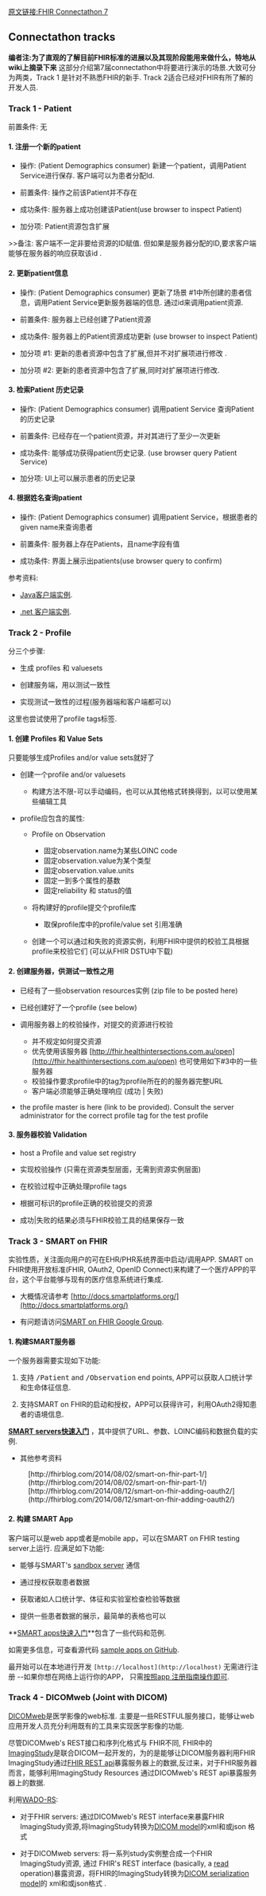 [原文链接:FHIR Connectathon 7](http://wiki.hl7.org/index.php?title=FHIR_Connectathon_7)
## Connectathon tracks
**编者注:为了直观的了解目前FHIR标准的进展以及其现阶段能用来做什么，特地从wiki上摘录下来**
这部分介绍第7届connectathon中将要进行演示的场景.大致可分为两类，Track 1 是针对不熟悉FHIR的新手.  Track 2适合已经对FHIR有所了解的开发人员.

###  Track 1 - Patient

前置条件: 无

####  1. 注册一个新的patient

*   操作: (Patient Demographics consumer) 新建一个patient，调用Patient Service进行保存. 客户端可以为患者分配Id.

*   前置条件: 操作之前该Patient并不存在

*   成功条件: 服务器上成功创建该Patient(use browser to inspect Patient)

*   加分项: Patient资源包含扩展

&gt;&gt;备注: 客户端不一定非要给资源的ID赋值. 但如果是服务器分配的ID,要求客户端能够在服务器的响应获取该id .

####  2. 更新patient信息

*   操作: (Patient Demographics consumer) 更新了场景 #1中所创建的患者信息，调用Patient Service更新服务器端的信息. 通过id来调用patient资源.

*   前置条件: 服务器上已经创建了Patient资源

*   成功条件: 服务器上的Patient资源成功更新 (use browser to inspect Patient)

*   加分项 #1: 更新的患者资源中包含了扩展,但并不对扩展项进行修改 .

*   加分项 #2: 更新的患者资源中包含了扩展,同时对扩展项进行修改.

####  3. 检索Patient 历史记录

*   操作: (Patient Demographics consumer) 调用patient Service 查询Patient的历史记录

*   前置条件:  已经存在一个patient资源，并对其进行了至少一次更新

*   成功条件: 能够成功获得patient历史记录. (use browser query Patient Service)

*   加分项: UI上可以展示患者的历史记录

####  4. 根据姓名查询patient

*   操作: (Patient Demographics consumer) 调用patient Service，根据患者的given name来查询患者

*   前置条件: 服务器上存在Patients，且name字段有值

*   成功条件: 界面上展示出patients(use browser query to confirm)

参考资料:

*   [Java客户端实例](http://fhirblog.com/2014/07/31/fhir-connectathon-7-for-java-dummies/).

*   [.net 客户端实例](http://fhirblog.com/2014/06/29/c-fhir-client/).

###  Track 2 - Profile

分三个步骤:

*   生成 profiles 和 valuesets

*   创建服务端，用以测试一致性

*   实现测试一致性的过程(服务器端和客户端都可以)

这里也尝试使用了profile tags标签.

####  1. 创建 Profiles 和 Value Sets

只要能够生成Profiles and/or value sets就好了

*   创建一个profile and/or valuesets

    *   构建方法不限-可以手动编码，也可以从其他格式转换得到，以可以使用某些编辑工具

*   profile应包含的属性:

    *   Profile on Observation

        *   固定observation.name为某些LOINC code
        *   固定observation.value为某个类型
        *   固定observation.value.units
        *   固定一到多个属性的基数
        *   固定reliability 和 status的值

    *   将构建好的profile提交个profile库

        *   取保profile库中的profile/value set 引用准确

    *   创建一个可以通过和失败的资源实例，利用FHIR中提供的校验工具根据profile来校验它们 (可以从FHIR DSTU中下载)


####  2. 创建服务器，供测试一致性之用

*   已经有了一些observation resources实例 (zip file to be posted here)

*   已经创建好了一个profile (see below)

*   调用服务器上的校验操作，对提交的资源进行校验

    *   并不规定如何提交资源
    *   优先使用该服务器 [http://fhir.healthintersections.com.au/open](http://fhir.healthintersections.com.au/open) 也可使用如下#3中的一些服务器
    *   校验操作要求profile中的tag为profile所在的的服务器完整URL
    *   客户端必须能够正确处理响应 (成功 | 失败)

*   the profile master is here (link to be provided). Consult the server administrator for the correct profile tag for the test profile

####  3. 服务器校验 Validation

*   host a Profile and value set registry

*   实现校验操作 (只需在资源类型层面，无需到资源实例层面)

*   在校验过程中正确处理profile tags
*   根据可标识的profile正确的校验提交的资源
*   成功|失败的结果必须与FHIR校验工具的结果保存一致

###  Track 3 - SMART on FHIR

实验性质，关注面向用户的可在EHR/PHR系统界面中启动/调用APP. SMART on FHIR使用开放标准(FHIR, OAuth2, OpenID Connect)来构建了一个医疗APP的平台，这个平台能够与现有的医疗信息系统进行集成.

*   大概情况请参考 [http://docs.smartplatforms.org/](http://docs.smartplatforms.org/)

*   有问题请访问[SMART on FHIR Google Group](https://groups.google.com/forum/#!forum/smart-on-fhir).

####  1. 构建SMART服务器

一个服务器需要实现如下功能:

1. 支持 <tt>/Patient</tt> and <tt>/Observation</tt> end points,
APP可以获取人口统计学和生命体征信息.

2. 支持SMART on FHIR的启动和授权，APP可以获得许可，利用OAuth2得知患者的语境信息.

**[SMART servers快速入门](http://docs.smartplatforms.org/tutorials/server-quick-start/)**
，其中提供了URL、参数、LOINC编码和数据负载的实例.

*   其他参考资料
<dl>
<dd>[http://fhirblog.com/2014/08/02/smart-on-fhir-part-1/](http://fhirblog.com/2014/08/02/smart-on-fhir-part-1/)
</dd>
<dd>[http://fhirblog.com/2014/08/12/smart-on-fhir-adding-oauth2/](http://fhirblog.com/2014/08/12/smart-on-fhir-adding-oauth2/)
</dd>
</dl>

####  2. 构建 SMART App

客户端可以是web app或者是mobile app，可以在SMART on FHIR testing server上运行. 应满足如下功能:

*   能够与SMART's [sandbox server](https://fhir-api.smartplatforms.org) 通信

*   通过授权获取患者数据

*   获取诸如人口统计学、体征和实验室检查检验等数据

*   提供一些患者数据的展示，最简单的表格也可以

**[SMART apps快速入门](http://docs.smartplatforms.org/tutorials/testing/)**包含了一些代码和范例.

如需更多信息，可查看源代码
[sample apps on GitHub](https://github.com/smart-on-fhir/apps/tree/gh-pages/static/apps).

最开始可以在本地进行开发 `[http://localhost](http://localhost)`
无需进行注册 --如果你想在网络上运行你的APP， 只需[按照app 注册指南操作即可](http://docs.smartplatforms.org/sandbox/howto/).

###  Track 4 - DICOMweb (Joint with DICOM)

[DICOMweb](http://dicomweb.hcintegrations.ca/#/home)是医学影像的web标准. 主要是一些RESTFUL服务接口，能够让web应用开发人员充分利用既有的工具来实现医学影像的功能.

尽管DICOMweb's REST接口和序列化格式与 FHIR不同, FHIR中的 [ImagingStudy](http://www.hl7.org/implement/standards/fhir/imagingstudy.html)是联合DICOM一起开发的，为的是能够让DICOM服务器利用FHIR ImagingStudy通过[FHIR REST api](http://www.hl7.org/implement/standards/fhir/http.html)暴露服务器上的数据,反过来，对于FHIR服务器而言，能够利用ImagingStudy Resources 通过DICOMweb's REST api暴露服务器上的数据.

利用[WADO-RS](http://dicomweb.hcintegrations.ca/#/wado):

*   对于FHIR servers: 通过DICOMweb's REST interface来暴露FHIR ImagingStudy资源,将ImagingStudy转换为[DICOM model](http://dicomweb.hcintegrations.ca/#/xml)的xml和或json 格式

*   对于DICOMweb servers: 将一系列study实例整合成一个FHIR ImagingStudy资源, 通过 FHIR's REST interface (basically, a [read](http://www.hl7.org/implement/standards/fhir/http.html#read) operation)暴露资源，将FHIR的ImagingStudy转换为[DICOM serialization model](http://www.hl7.org/implement/standards/fhir/xml.html)的 xml和或json格式 .
